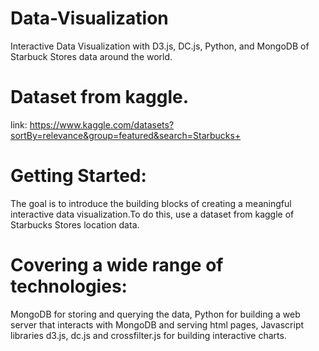 # Data-Visualization
Interactive Data Visualization with D3.js, DC.js, Python, and MongoDB of Starbuck Stores data around the world.
# Dataset from kaggle.
link: https://www.kaggle.com/datasets?sortBy=relevance&group=featured&search=Starbucks+

# Getting Started:
The goal is to introduce the building blocks of creating a meaningful interactive data visualization.To do this, use a dataset from
kaggle of Starbucks Stores location data. 
# Covering a wide range of technologies: 
  MongoDB for storing and querying the data, Python for building a web server that interacts with MongoDB and serving html pages,
  Javascript libraries d3.js, dc.js and crossfilter.js for building interactive charts.

